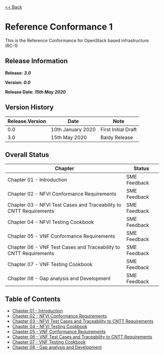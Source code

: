 [<< Back](../)

# Reference Conformance 1

This is the Reference Conformance for OpenStack based infrastructure (RC-1)

## Release Information
**Release: _3.0_**

**Version: _0.0_**

**Release Date: _15th May 2020_**

## Version History

| Release.Version | Date | Note
| --- | --- | --- |
| 0.0 | 10th January 2020 | First Initial Draft|
| 3.0 | 15th May 2020 | Baldy Release|


## Overall Status

| Chapter | Status |
| --- | --- |
| Chapter 01 - Introduction                                           |SME Feedback |
| Chapter 02 - NFVI Conformance Requirements                          | SME Feedback |
| Chapter 03 - NFVI Test Cases and Traceability to CNTT Requirements  | SME Feedback |
| Chapter 04 - NFVI Testing Cookbook                                  | SME Feedback |
| Chapter 05 - VNF Conformance Requirements                           | SME Feedback |
| Chapter 06 - VNF Test Cases and Traceability to CNTT Requirements   | SME Feedback |
| Chapter 07 - VNF Testing Cookbook                                   | SME Feedback |
| Chapter 08 - Gap analysis and Development                           | SME Feedback |

## Table of Contents
* [Chapter 01 - Introduction](chapters/chapter01.md)
* [Chapter 02 - NFVI Conformance Requirements](chapters/chapter02.md)
* [Chapter 03 - NFVI Test Cases and Traceability to CNTT Requirements ](chapters/chapter03.md)
* [Chapter 04 - NFVI Testing Cookbook](chapters/chapter04.md)
* [Chapter 05 - VNF Conformance Requirements](chapters/chapter05.md)
* [Chapter 06 - VNF Test Cases and Traceability to CNTT Requirements](chapters/chapter06.md)
* [Chapter 07 - VNF Testing Cookbook](chapters/chapter07.md)
* [Chapter 08 - Gap analysis and Development](chapters/chapter08.md)
